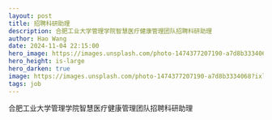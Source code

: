 ```yaml
---
layout: post
title: 招聘科研助理
description: 合肥工业大学管理学院智慧医疗健康管理团队招聘科研助理
author: Hao Wang
date: 2024-11-04 22:15:00
hero_image: https://images.unsplash.com/photo-1474377207190-a7d8b3334068?ixlib=rb-1.2.1&ixid=MnwxMjA3fDB8MHxwaG90by1wYWdlfHx8fGVufDB8fHx8&auto=format&fit=crop&w=1740&q=80
hero_height: is-large
hero_darken: true
image: https://images.unsplash.com/photo-1474377207190-a7d8b3334068?ixlib=rb-1.2.1&ixid=MnwxMjA3fDB8MHxwaG90by1wYWdlfHx8fGVufDB8fHx8&auto=format&fit=crop&w=1740&q=80
tags: job
---
```

合肥工业大学管理学院智慧医疗健康管理团队招聘科研助理



